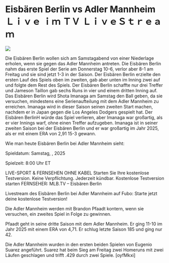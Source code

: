 # Eisbären Berlin vs Adler Mannheim Ｌｉｖｅ ｉｍ ＴＶ ＬｉｖｅＳｔｒｅａｍ  
  
  
[![](https://i.imgur.com/qSNzIqt.png)](https://movie.rssnews.media/EtkGRMA.php)  
  
Die Eisbären Berlin wollen sich am Samstagabend von einer Niederlage erholen, wenn sie gegen das Adler Mannheim antreten. Die Eisbären Berlin nahm das erste Spiel der Serie am Donnerstag 10-6, verlor aber 8-1 am Freitag und sie sind jetzt 1-3 in der Saison. Der Eisbären Berlin erzielte den ersten Lauf des Spiels oben im zweiten, gab aber unten im Inning zwei auf und folgte dem Rest des Spiels. Der Eisbären Berlin schaffte nur drei Treffer und Jameson Taillon gab sechs Runs in vier und einem dritten Inning auf. Das Eisbären Berlin wird Shota Imanaga am Samstag den Ball geben, da sie versuchen, mindestens eine Serienaufteilung mit dem Adler Mannheim zu erreichen. Imanaga wird in dieser Saison seinen zweiten Start machen, nachdem er in Japan gegen die Los Angeles Dodgers gespielt hat. Der Eisbären BerlinH würde das Spiel verlieren, aber Imanaga war großartig, als er vier Innings warf, ohne einen Treffer aufzugeben. Imanaga ist in seiner zweiten Saison bei der Eisbären Berlin und er war großartig im Jahr 2025, als er mit einem ERA von 2,91 15-3 gewann.

Wie man heute Eisbären Berlin bei Adler Mannheim sieht:

Spieldatum: Samstag, , 2025

Spielzeit: 8:00 Uhr ET

LIVE-SPORT & FERNSEHEN OHNE KABEL
Starten Sie Ihre kostenlose Testversion. Keine Verpflichtung. Jederzeit kündbar.
Kostenlose Testversion starten
FERNSEHER: MLB.TV – Eisbären Berlin

Livestream des Eisbären Berlin bei Adler Mannheim auf Fubo: Starte jetzt deine kostenlose Testversion!

Die Adler Mannheim werden mit Brandon Pfaadt kontern, wenn sie versuchen, ein zweites Spiel in Folge zu gewinnen.

Pfaadt geht in seine dritte Saison mit dem Adler Mannheim. Er ging 11-10 im Jahr 2025 mit einem ERA von 4,71. Er schlug letzte Saison 185 und ging nur 42.

Die Adler Mannheim wurden in den ersten beiden Spielen von Eugenio Suarez angeführt. Suarez hat beim Sieg am Freitag zwei Homeruns mit zwei Läufen geschlagen und trifft .429 durch zwei Spiele. [oyfMkxi]